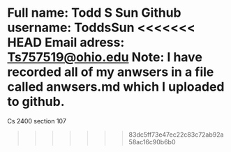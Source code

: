 Full name: Todd S Sun
Github username: ToddsSun
<<<<<<< HEAD
Email adress: Ts757519@ohio.edu
Note: I have recorded all of my anwsers in a file called anwsers.md which I uploaded to github.
=======
Cs 2400
section 107
>>>>>>> 83dc5ff73e47ec22c83c72ab92a58ac16c90b6b0

